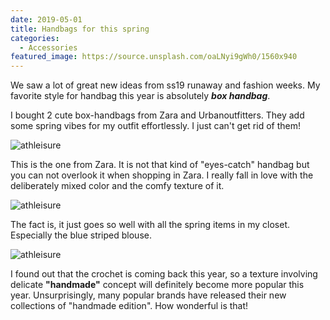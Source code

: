 ```yaml
---
date: 2019-05-01
title: Handbags for this spring
categories:
  - Accessories
featured_image: https://source.unsplash.com/oaLNyi9gWh0/1560x940
---
```

We saw a lot of great new ideas from ss19 runaway and fashion weeks. My favorite style for handbag this year is absolutely ***box handbag***.   

I bought 2 cute box-handbags from Zara and Urbanoutfitters. They add some spring vibes for my outfit effortlessly. I just can't get rid of them!    

![athleisure](https://source.unsplash.com/tyGgYX06qy4)

This is the one from Zara. It is not that kind of "eyes-catch" handbag but you can not overlook it when shopping in Zara. I really fall in love with the deliberately mixed color and the comfy texture of it.

![athleisure](https://source.unsplash.com/eKBheEtwx8M)

The fact is, it just goes so well with all the spring items in my closet. Especially the blue striped blouse. 

![athleisure](https://source.unsplash.com/mO5zDyq21yc)

I found out that the crochet is coming back this year, so a texture involving delicate **"handmade"** concept will definitely become more popular this year. Unsurprisingly, many popular brands have released their new collections of "handmade edition". How wonderful is that!

